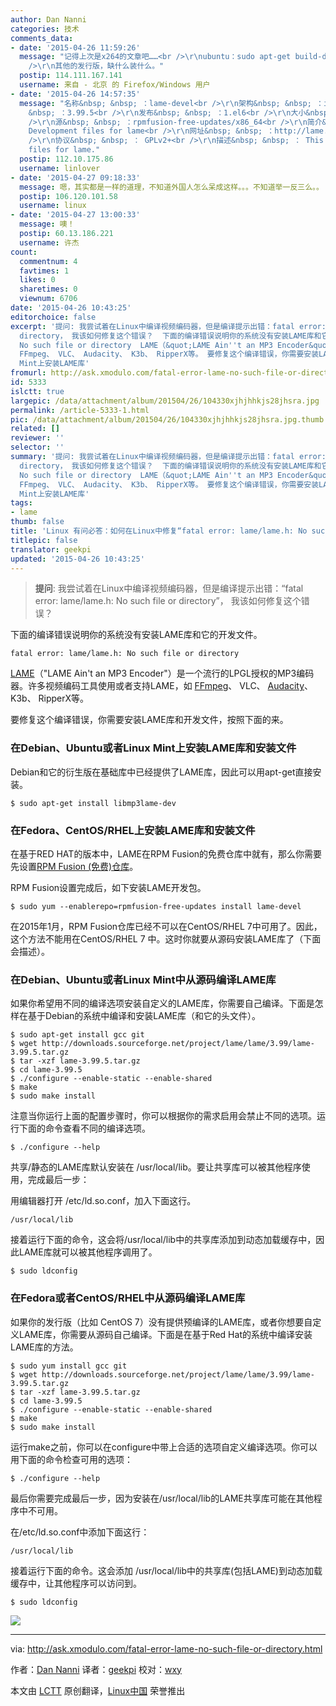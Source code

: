 ```yaml
---
author: Dan Nanni
categories: 技术
comments_data:
- date: '2015-04-26 11:59:26'
  message: "记得上次是x264的文章吧……<br />\r\nubuntu：sudo apt-get build-dep package 安装相关的编译环境<br
    />\r\n其他的发行版，缺什么装什么。"
  postip: 114.111.167.141
  username: 来自 - 北京 的 Firefox/Windows 用户
- date: '2015-04-26 14:57:35'
  message: "名称&nbsp; &nbsp; ：lame-devel<br />\r\n架构&nbsp; &nbsp; ：i686<br />\r\n版本&nbsp;
    &nbsp; ：3.99.5<br />\r\n发布&nbsp; &nbsp; ：1.el6<br />\r\n大小&nbsp; &nbsp; ：25 k<br
    />\r\n源&nbsp; &nbsp; ：rpmfusion-free-updates/x86_64<br />\r\n简介&nbsp; &nbsp; ：
    Development files for lame<br />\r\n网址&nbsp; &nbsp; ：http://lame.sourceforge.net/<br
    />\r\n协议&nbsp; &nbsp; ： GPLv2+<br />\r\n描述&nbsp; &nbsp; ： This package development
    files for lame."
  postip: 112.10.175.86
  username: linlover
- date: '2015-04-27 09:18:33'
  message: 嗯，其实都是一样的道理，不知道外国人怎么呆成这样。。。不知道举一反三么。。
  postip: 106.120.101.58
  username: linux
- date: '2015-04-27 13:00:33'
  message: 噢！
  postip: 60.13.186.221
  username: 许杰
count:
  commentnum: 4
  favtimes: 1
  likes: 0
  sharetimes: 0
  viewnum: 6706
date: '2015-04-26 10:43:25'
editorchoice: false
excerpt: '提问: 我尝试着在Linux中编译视频编码器，但是编译提示出错：fatal error: lame/lame.h: No such file or
  directory， 我该如何修复这个错误？  下面的编译错误说明你的系统没有安装LAME库和它的开发文件。 fatal error: lame/lame.h:
  No such file or directory  LAME（&quot;LAME Ain''t an MP3 Encoder&quot;）是一个流行的LPGL授权的MP3编码器。许多视频编码工具使用或者支持LAME，如
  FFmpeg、 VLC、 Audacity、 K3b、 RipperX等。 要修复这个编译错误，你需要安装LAME库和开发文件，按照下面的来。 在Debian、Ubuntu或者Linux
  Mint上安装LAME库'
fromurl: http://ask.xmodulo.com/fatal-error-lame-no-such-file-or-directory.html
id: 5333
islctt: true
largepic: /data/attachment/album/201504/26/104330xjhjhhkjs28jhsra.jpg
permalink: /article-5333-1.html
pic: /data/attachment/album/201504/26/104330xjhjhhkjs28jhsra.jpg.thumb.jpg
related: []
reviewer: ''
selector: ''
summary: '提问: 我尝试着在Linux中编译视频编码器，但是编译提示出错：fatal error: lame/lame.h: No such file or
  directory， 我该如何修复这个错误？  下面的编译错误说明你的系统没有安装LAME库和它的开发文件。 fatal error: lame/lame.h:
  No such file or directory  LAME（&quot;LAME Ain''t an MP3 Encoder&quot;）是一个流行的LPGL授权的MP3编码器。许多视频编码工具使用或者支持LAME，如
  FFmpeg、 VLC、 Audacity、 K3b、 RipperX等。 要修复这个编译错误，你需要安装LAME库和开发文件，按照下面的来。 在Debian、Ubuntu或者Linux
  Mint上安装LAME库'
tags:
- lame
thumb: false
title: 'Linux 有问必答：如何在Linux中修复“fatal error: lame/lame.h: No such file or dir'
titlepic: false
translator: geekpi
updated: '2015-04-26 10:43:25'
---
```



> 
> **提问**: 我尝试着在Linux中编译视频编码器，但是编译提示出错：“fatal error: lame/lame.h: No such file or directory”， 我该如何修复这个错误？
> 
> 
> 


下面的编译错误说明你的系统没有安装LAME库和它的开发文件。



```
fatal error: lame/lame.h: No such file or directory

```

[LAME](http://lame.sourceforge.net/)（"LAME Ain't an MP3 Encoder"）是一个流行的LPGL授权的MP3编码器。许多视频编码工具使用或者支持LAME，如 [FFmpeg](http://ask.xmodulo.com/compile-ffmpeg-ubuntu-debian.html)、 VLC、 [Audacity](http://xmodulo.com/how-to-cut-split-or-edit-mp3-file-on-linux.html)、 K3b、 RipperX等。


要修复这个编译错误，你需要安装LAME库和开发文件，按照下面的来。


### 在Debian、Ubuntu或者Linux Mint上安装LAME库和安装文件


Debian和它的衍生版在基础库中已经提供了LAME库，因此可以用apt-get直接安装。



```
$ sudo apt-get install libmp3lame-dev 

```

### 在Fedora、CentOS/RHEL上安装LAME库和安装文件


在基于RED HAT的版本中，LAME在RPM Fusion的免费仓库中就有，那么你需要先设置[RPM Fusion (免费)仓库](http://xmodulo.com/how-to-install-rpm-fusion-on-fedora.html)。


RPM Fusion设置完成后，如下安装LAME开发包。



```
$ sudo yum --enablerepo=rpmfusion-free-updates install lame-devel 

```

在2015年1月，RPM Fusion仓库已经不可以在CentOS/RHEL 7中可用了。因此，这个方法不能用在CentOS/RHEL 7 中。这时你就要从源码安装LAME库了（下面会描述）。


### 在Debian、Ubuntu或者Linux Mint中从源码编译LAME库


如果你希望用不同的编译选项安装自定义的LAME库，你需要自己编译。下面是怎样在基于Debian的系统中编译和安装LAME库（和它的头文件）。



```
$ sudo apt-get install gcc git
$ wget http://downloads.sourceforge.net/project/lame/lame/3.99/lame-3.99.5.tar.gz
$ tar -xzf lame-3.99.5.tar.gz
$ cd lame-3.99.5
$ ./configure --enable-static --enable-shared
$ make
$ sudo make install 

```

注意当你运行上面的配置步骤时，你可以根据你的需求启用会禁止不同的选项。运行下面的命令查看不同的编译选项。



```
$ ./configure --help 

```

共享/静态的LAME库默认安装在 /usr/local/lib。要让共享库可以被其他程序使用，完成最后一步：


用编辑器打开 /etc/ld.so.conf，加入下面这行。



```
/usr/local/lib

```

接着运行下面的命令，这会将/usr/local/lib中的共享库添加到动态加载缓存中，因此LAME库就可以被其他程序调用了。



```
$ sudo ldconfig 

```

### 在Fedora或者CentOS/RHEL中从源码编译LAME库


如果你的发行版（比如 CentOS 7）没有提供预编译的LAME库，或者你想要自定义LAME库，你需要从源码自己编译。下面是在基于Red Hat的系统中编译安装LAME库的方法。



```
$ sudo yum install gcc git
$ wget http://downloads.sourceforge.net/project/lame/lame/3.99/lame-3.99.5.tar.gz
$ tar -xzf lame-3.99.5.tar.gz
$ cd lame-3.99.5
$ ./configure --enable-static --enable-shared
$ make
$ sudo make install 

```

运行make之前，你可以在configure中带上合适的选项自定义编译选项。你可以用下面的命令检查可用的选项：



```
$ ./configure --help 

```

最后你需要完成最后一步，因为安装在/usr/local/lib的LAME共享库可能在其他程序中不可用。


在/etc/ld.so.conf中添加下面这行：



```
/usr/local/lib

```

接着运行下面的命令。这会添加 /usr/local/lib中的共享库(包括LAME)到动态加载缓存中，让其他程序可以访问到。



```
$ sudo ldconfig 

```

![](/data/attachment/album/201504/26/104330xjhjhhkjs28jhsra.jpg)




---


via: <http://ask.xmodulo.com/fatal-error-lame-no-such-file-or-directory.html>


作者：[Dan Nanni](http://ask.xmodulo.com/author/nanni) 译者：[geekpi](https://github.com/geekpi) 校对：[wxy](https://github.com/wxy)


本文由 [LCTT](https://github.com/LCTT/TranslateProject) 原创翻译，[Linux中国](http://linux.cn/) 荣誉推出
